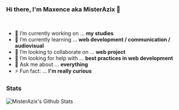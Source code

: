 ### Hi there, I'm Maxence aka MisterAzix 👋

<br>

- 🔭 I’m currently working on ... **my studies**
- 🌱 I’m currently learning ... **web development / communication / audiovisual**
- 👯 I’m looking to collaborate on ... **web project**
- 🤔 I’m looking for help with ... **best practices in web development**
- 💬 Ask me about ... **everything**
- ⚡ Fun fact: ... **I'm really curious**
<!-- - 📫 How to reach me: ... - 😄 Pronouns: ... -->

### Stats

<img alt="MisterAzix's Github Stats" src="https://github-readme-stats.jha-vineet69.vercel.app/api?username=MisterAzix&hide=stars&show_icons=true&hide_border=true&theme=vue-dark"/>
